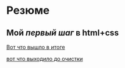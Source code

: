 # Резюме

## Мой *первый шаг* в html+css

[Вот что вышло в итоге](https://jhon-crow.github.io/resume/resume_final/me%203.html)

[вот что выходило до очистки](https://jhon-crow.github.io/resume/me%202.0.html)
